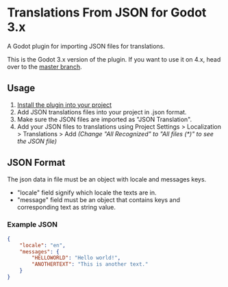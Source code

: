 # Translations From JSON for Godot 3.x

A Godot plugin for importing JSON files for translations.

This is the Godot 3.x version of the plugin. If you want to use it on 4.x, head over to the [master branch](https://github.com/AliYil/TranslationsFromJson/tree/master).

## Usage

1. [Install the plugin into your project](https://docs.godotengine.org/en/3.5/tutorials/plugins/editor/installing_plugins.html)
2. Add JSON translations files into your project in .json format.
3. Make sure the JSON files are imported as "JSON Translation".
4. Add your JSON files to translations using Project Settings > Localization > Translations > Add *(Change "All Recognized" to "All files (\*)" to see the JSON file)*

## JSON Format

The json data in file must be an object with locale and messages keys.

- "locale" field signify which locale the texts are in.
- "message" field must be an object that contains keys and corresponding text as string value.

### Example JSON

```json
{
    "locale": "en",
    "messages": {
        "HELLOWORLD": "Hello world!",
        "ANOTHERTEXT": "This is another text."
    }
}
```